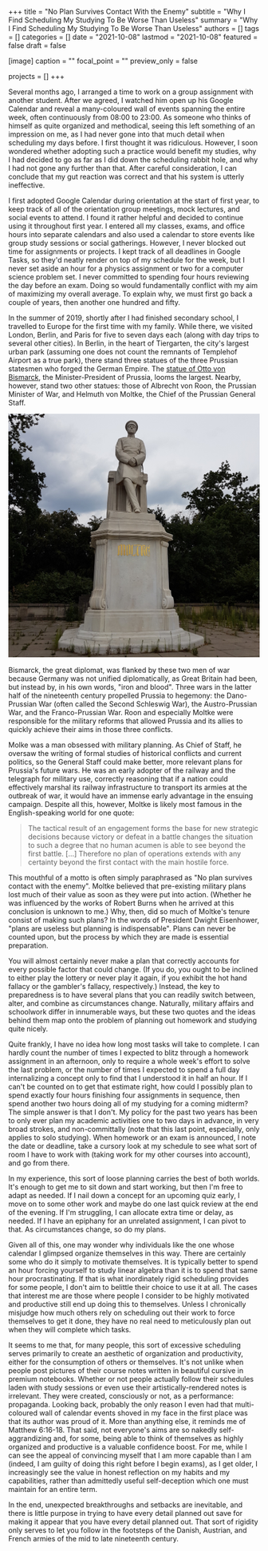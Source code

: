 +++
title = "No Plan Survives Contact With the Enemy"
subtitle = "Why I Find Scheduling My Studying To Be Worse Than Useless"
summary = "Why I Find Scheduling My Studying To Be Worse Than Useless"
authors = []
tags = []
categories = []
date = "2021-10-08"
lastmod = "2021-10-08"
featured = false
draft = false

[image]
caption = ""
focal_point = ""
preview_only = false

projects = []
+++

Several months ago, I arranged a time to work on a group assignment with another student. After we agreed, I watched him open up his Google Calendar and reveal a many-coloured wall of events spanning the entire week, often continuously from 08:00 to 23:00. As someone who thinks of himself as quite organized and methodical, seeing this left something of an impression on me, as I had never gone into that much detail when scheduling my days before. I first thought it was ridiculous. However, I soon wondered whether adopting such a practice would benefit my studies, why I had decided to go as far as I did down the scheduling rabbit hole, and why I had not gone any further than that. After careful consideration, I can conclude that my gut reaction was correct and that his system is utterly ineffective.

I first adopted Google Calendar during orientation at the start of first year, to keep track of all of the orientation group meetings, mock lectures, and social events to attend. I found it rather helpful and decided to continue using it throughout first year. I entered all my classes, exams, and office hours into separate calendars and also used a calendar to store events like group study sessions or social gatherings. However, I never blocked out time for assignments or projects. I kept track of all deadlines in Google Tasks, so they'd neatly render on top of my schedule for the week, but I never set aside an hour for a physics assignment or two for a computer science problem set. I never committed to spending four hours reviewing the day before an exam. Doing so would fundamentally conflict with my aim of maximizing my overall average. To explain why, we must first go back a couple of years, then another one hundred and fifty.

In the summer of 2019, shortly after I had finished secondary school, I travelled to Europe for the first time with my family. While there, we visited London, Berlin, and Paris for five to seven days each (along with day trips to several other cities). In Berlin, in the heart of Tiergarten, the city's largest urban park (assuming one does not count the remnants of Templehof Airport as a true park), there stand three statues of the three Prussian statesmen who forged the German Empire. The [statue of Otto von Bismarck](https://en.wikipedia.org/wiki/Bismarck_Memorial), the Minister-President of Prussia, looms the largest. Nearby, however, stand two other statues: those of Albrecht von Roon, the Prussian Minister of War, and Helmuth von Moltke, the Chief of the Prussian General Staff.

![Statue of Helmuth von Moltke in Berlin's Tiergarten](20190722_122023.jpg "Statue of Helmuth von Moltke in Berlin's Tiergarten")

Bismarck, the great diplomat, was flanked by these two men of war because Germany was not unified diplomatically, as Great Britain had been, but instead by, in his own words, "iron and blood". Three wars in the latter half of the nineteenth century propelled Prussia to hegemony: the Dano-Prussian War (often called the Second Schleswig War), the Austro-Prussian War, and the Franco-Prussian War. Roon and especially Moltke were responsible for the military reforms that allowed Prussia and its allies to quickly achieve their aims in those three conflicts.

Molke was a man obsessed with military planning. As Chief of Staff, he oversaw the writing of formal studies of historical conflicts and current politics, so the General Staff could make better, more relevant plans for Prussia's future wars. He was an early adopter of the railway and the telegraph for military use, correctly reasoning that if a nation could effectively marshal its railway infrastructure to transport its armies at the outbreak of war, it would have an immense early advantage in the ensuing campaign. Despite all this, however, Moltke is likely most famous in the English-speaking world for one quote:

> The tactical result of an engagement forms the base for new strategic decisions because victory or defeat in a battle changes the situation to such a degree that no human acumen is able to see beyond the first battle. \[...\] Therefore no plan of operations extends with any certainty beyond the first contact with the main hostile force.

This mouthful of a motto is often simply paraphrased as "No plan survives contact with the enemy". Moltke believed that pre-existing military plans lost much of their value as soon as they were put into action. (Whether he was influenced by the works of Robert Burns when he arrived at this conclusion is unknown to me.) Why, then, did so much of Moltke's tenure consist of making such plans? In the words of President Dwight Eisenhower, "plans are useless but planning is indispensable". Plans can never be counted upon, but the process by which they are made is essential preparation.

You will almost certainly never make a plan that correctly accounts for every possible factor that could change. (If you do, you ought to be inclined to either play the lottery or never play it again, if you exhibit the hot hand fallacy or the gambler's fallacy, respectively.) Instead, the key to preparedness is to have several plans that you can readily switch between, alter, and combine as circumstances change. Naturally, military affairs and schoolwork differ in innumerable ways, but these two quotes and the ideas behind them map onto the problem of planning out homework and studying quite nicely.

Quite frankly, I have no idea how long most tasks will take to complete. I can hardly count the number of times I expected to blitz through a homework assignment in an afternoon, only to require a whole week's effort to solve the last problem, or the number of times I expected to spend a full day internalizing a concept only to find that I understood it in half an hour. If I can't be counted on to get that estimate right, how could I possibly plan to spend exactly four hours finishing four assignments in sequence, then spend another two hours doing all of my studying for a coming midterm? The simple answer is that I don't. My policy for the past two years has been to only ever plan my academic activities one to two days in advance, in very broad strokes, and non-committally (note that this last point, especially, only applies to solo studying). When homework or an exam is announced, I note the date or deadline, take a cursory look at my schedule to see what sort of room I have to work with (taking work for my other courses into account), and go from there.

In my experience, this sort of loose planning carries the best of both worlds. It's enough to get me to sit down and start working, but then I'm free to adapt as needed. If I nail down a concept for an upcoming quiz early, I move on to some other work and maybe do one last quick review at the end of the evening. If I'm struggling, I can allocate extra time or delay, as needed. If I have an epiphany for an unrelated assignment, I can pivot to that. As circumstances change, so do my plans.

Given all of this, one may wonder why individuals like the one whose calendar I glimpsed organize themselves in this way. There are certainly some who do it simply to motivate themselves. It is typically better to spend an hour forcing yourself to study linear algebra than it is to spend that same hour procrastinating. If that is what inordinately rigid scheduling provides for some people, I don't aim to belittle their choice to use it at all. The cases that interest me are those where people I consider to be highly motivated and productive still end up doing this to themselves. Unless I chronically misjudge how much others rely on scheduling out their work to force themselves to get it done, they have no real need to meticulously plan out when they will complete which tasks.

It seems to me that, for many people, this sort of excessive scheduling serves primarily to create an aesthetic of organization and productivity, either for the consumption of others or themselves. It's not unlike when people post pictures of their course notes written in beautiful cursive in premium notebooks. Whether or not people actually follow their schedules laden with study sessions or even use their artistically-rendered notes is irrelevant. They were created, consciously or not, as a performance: propaganda. Looking back, probably the only reason I even had that multi-coloured wall of calendar events shoved in my face in the first place was that its author was proud of it. More than anything else, it reminds me of Matthew 6:16-18. That said, not everyone's aims are so nakedly self-aggrandizing and, for some, being able to think of themselves as highly organized and productive is a valuable confidence boost. For me, while I can see the appeal of convincing myself that I am more capable than I am (indeed, I am guilty of doing this right before I begin exams), as I get older, I increasingly see the value in honest reflection on my habits and my capabilities, rather than admittedly useful self-deception which one must maintain for an entire term.

In the end, unexpected breakthroughs and setbacks are inevitable, and there is little purpose in trying to have every detail planned out save for making it appear that you have every detail planned out. That sort of rigidity only serves to let you follow in the footsteps of the Danish, Austrian, and French armies of the mid to late nineteenth century.
